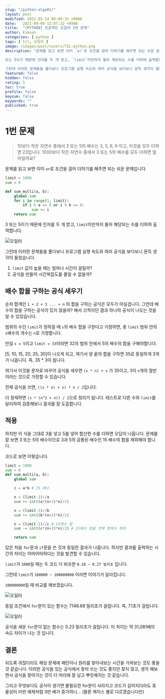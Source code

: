 ```yaml
---
slug: "/python-algo01/"
layout: post
modified: 2022-03-14 00:09:35 +0900
date:   2021-09-09 12:07:32 +0900
title:  "[PYTHON] 프로젝트 오일러 1번 문제"
author: Kimson
categories: [ python ]
tags: [ til, 오일러 ]
image: /images/post/covers/TIL-python.png
description: "문제를 읽고 보면 이미 `or`로 조건을 걸어 더하기를 해주면 되는 쉬운 문제입니다.

또는 5이기 때문에 인자를 두 개 받고, `limit`미만까지 돌아 해당되는 수를 더하여 출력합니다.
 
그런데 이러한 문제들을 풀다보니 프로그램 실행 속도와 여러 공식을 보다보니 문득 생각이 들었습니다."
featured: false
hidden: false
rating: 5
toc: true
profile: false
keysum: false
keywords: ""
published: true
---
```


# 1번 문제

> 10보다 작은 자연수 중에서 3 또는 5의 배수는 3, 5, 6, 9 이고, 이것을 모두 더하면 23입니다.
> 1000보다 작은 자연수 중에서 3 또는 5의 배수를 모두 더하면 얼마일까요?

문제를 읽고 보면 이미 `or`로 조건을 걸어 더하기를 해주면 되는 쉬운 문제입니다.

```python
limit = 1000
sum = 0

def sum_multi(a, b):
    global sum
    for i in range(1, limit):
        if i % a == 0 or i % b == 0:
            sum += i
    return sum
```

3 또는 5이기 때문에 인자를 두 개 받고, `limit`미만까지 돌아 해당되는 수를 더하여 출력합니다.

![오일러](/images/post/algo/algo01.png)

그런데 이러한 문제들을 풀다보니 프로그램 실행 속도와 여러 공식을 보다보니 문득 생각이 들었습니다.

1. `limit` 값이 높을 때는 얼마나 시간이 걸릴까?
2. 공식을 만들어 시간복잡도를 줄일 수 없을까?

## 배수 합을 구하는 공식 세우기

순차 합계인 `1 + 2 + 3 ... + n` 의 합을 구하는 공식은 모두가 아실겁니다. 그런데 배수의 합을 구하는 공식이 있지 않을까? 해서 끄적이던 결과 하나의 공식이 나오는 것을 알 수 있었습니다.

범위의 수인 `limit`가 정하질 때 `s`의 배수 합을 구한다고 가정하면, 총 `limit` 범위 안의 `s`배수의 개수는 `n`로 가정합니다.

만일 `s = 5`이고 `limit = 33`이라면 32의 범위 안에서 5의 배수의 합을 구해야합니다.

[5, 10, 15, 20, 25, 30]이 나오게 되고, 여기서 양 끝의 합을 구하면 35로 동일하게 3개가 나옵니다. 즉, 35 * 3이 됩니다.

여기서 이것을 문자로 바꾸어 공식을 세우면 `(s * n) + s` 가 35이고, 3이 `n`개의 절반이라는 것으로 가정할 수 있습니다.

전체 공식을 쓰면, `((s * n) + s) * n / 2`입니다.

더 정제하면 `(s * (n^2 + n)) / 2`으로 정리가 됩니다. 테스트로 다른 수와 `limit`를 달리하여 검증해보니 결과를 잘 도출합니다.

## 적용

하지만 이 식을 그대로 3을 넣고 5를 넣어 합산한 수를 더하면 오답이 나옵니다. 문제를 잘 보면 3 또는 5의 배수이므로 3과 5의 공통된 배수인 15 배수의 합을 제외해야 합니다.

코드로 보면 이렇습니다.

```python
limit = 1000
sum = 0
def sum_multi(a, b):
    global sum

    c = a*b # 15 배수

    n = (limit-1)//a
    sum += int((a*(n+1)*n)/2)

    n = (limit-1)//b
    sum += int((b*(n+1)*n)/2)

    n = (limit-1)//c # 15배수 합
    sum -= int((c*(n+1)*n)/2) # 15배수 합을 전체 합에서 제외

    return sum
```

답은 처음 `for`문과 `if`문을 쓴 것과 동일한 결과가 나옵니다. 하지만 결과를 출력하는 시간의 차이는 어마어마하다는 것을 발견할 수 있습니다.

`limit`가 `1000`일 때는 두 코드 다 비슷한 `0.18 ~ 0.27 밀리초` 입니다.

그런데 `limit`가 `100000 ~ 100000000` 이라면 이야기가 달라집니다.

`100000000`일 때 비교를 해보겠습니다.

![오일러](/images/post/algo/algo03.png)

동일 조건에서 `for`문이 있는 함수는 7148.68 밀리초가 걸립니다. 즉, 7.1초가 걸립니다.

![오일러](/images/post/algo/algo02.png)

공식을 세운 `for`문이 없는 함수는 0.23 밀리초가 걸립니다. 이 차이는 약 31,081배의 속도 차이가 나는 것 입니다.

## 결론

되도록 귀찮더라도 해당 문제에 패턴이나 원리를 찾아내보는 시간을 가져보는 것도 좋을 것 같습니다. 이러한 공식을 있는 공식에서 찾아 쓰는 것도 좋지만 찾지 않고, 생각 해보면서 공식을 찾아가는 것이 더 머리에 잘 남고 뿌듯해지는 것 같습니다.

그리고 무엇보다도 공식이 생기면 불필요한 for문이 사라지고 코드가 길어지더라도 효율성이 이번 예제처럼 3만 배가 증가하니... (물론 케이스 별로 다르겠습니다만)